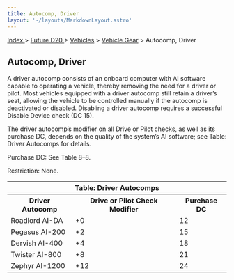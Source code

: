 ```yaml
---
title: Autocomp, Driver
layout: '~/layouts/MarkdownLayout.astro'
---
```


[ Index ](/) > [ Future D20 ](/future.d20.srd) > [Vehicles](/future.d20.srd/vehicles) > [Vehicle Gear](/future.d20.srd/vehicles/vehicle.gear) > Autocomp, Driver

## Autocomp, Driver

A driver autocomp consists of an onboard computer with AI software capable to
operating a vehicle, thereby removing the need for a driver or pilot. Most
vehicles equipped with a driver autocomp still retain a driver’s seat,
allowing the vehicle to be controlled manually if the autocomp is deactivated
or disabled. Disabling a driver autocomp requires a successful Disable Device
check (DC 15).

The driver autocomp’s modifier on all Drive or Pilot checks, as well as its
purchase DC, depends on the quality of the system’s AI software; see Table:
Driver Autocomps for details.

Purchase DC: See Table 8–8.

Restriction: None.


<table> <tr><th colspan="3">Table: Driver Autocomps</th></tr> <tr><th>Driver Autocomp</th><th>Drive or Pilot Check Modifier</th><th>Purchase DC</th></tr> <tr><td>Roadlord AI-DA </td><td>+0</td><td>12</td></tr> <tr class="shaded"><td>Pegasus AI-200 </td><td>+2</td><td>15</td></tr> <tr><td>Dervish AI-400 </td><td>+4</td><td>18</td></tr> <tr class="shaded"><td>Twister AI-800 </td><td>+8</td><td>21</td></tr> <tr><td>Zephyr AI-1200 </td><td>+12</td><td>24</td></tr> </table>


